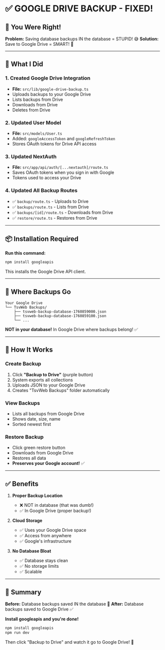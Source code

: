 # ✅ GOOGLE DRIVE BACKUP - FIXED!

## 🎯 You Were Right!

**Problem:** Saving database backups IN the database = STUPID! 😅
**Solution:** Save to Google Drive = SMART! 🧠

---

## 🚀 What I Did

### 1. Created Google Drive Integration
- **File:** `src/lib/google-drive-backup.ts`
- Uploads backups to your Google Drive
- Lists backups from Drive
- Downloads from Drive
- Deletes from Drive

### 2. Updated User Model
- **File:** `src/models/User.ts`
- Added: `googleAccessToken` and `googleRefreshToken`
- Stores OAuth tokens for Drive API access

### 3. Updated NextAuth
- **File:** `src/app/api/auth/[...nextauth]/route.ts`
- Saves OAuth tokens when you sign in with Google
- Tokens used to access your Drive

### 4. Updated All Backup Routes
- ✅ `backup/route.ts` - Uploads to Drive
- ✅ `backups/route.ts` - Lists from Drive
- ✅ `backups/[id]/route.ts` - Downloads from Drive
- ✅ `restore/route.ts` - Restores from Drive

---

## 📦 Installation Required

**Run this command:**
```powershell
npm install googleapis
```

This installs the Google Drive API client.

---

## 📁 Where Backups Go

```
Your Google Drive
└── TsvWeb Backups/
    ├── tsvweb-backup-database-1760859000.json
    ├── tsvweb-backup-database-1760859100.json
    └── ...
```

**NOT in your database!** In Google Drive where backups belong! ✅

---

## 🎨 How It Works

### Create Backup
1. Click **"Backup to Drive"** (purple button)
2. System exports all collections
3. Uploads JSON to your Google Drive
4. Creates "TsvWeb Backups" folder automatically

### View Backups
- Lists all backups from Google Drive
- Shows date, size, name
- Sorted newest first

### Restore Backup
- Click green restore button
- Downloads from Google Drive
- Restores all data
- **Preserves your Google account!** ✅

---

## ✅ Benefits

1. **Proper Backup Location**
   - ❌ NOT in database (that was dumb!)
   - ✅ In Google Drive (proper backup!)

2. **Cloud Storage**
   - ✅ Uses your Google Drive space
   - ✅ Access from anywhere
   - ✅ Google's infrastructure

3. **No Database Bloat**
   - ✅ Database stays clean
   - ✅ No storage limits
   - ✅ Scalable

---

## 🎉 Summary

**Before:** Database backups saved IN the database 🤦
**After:** Database backups saved to Google Drive ✅

**Install googleapis and you're done!**

```powershell
npm install googleapis
npm run dev
```

Then click "Backup to Drive" and watch it go to Google Drive! 🚀
